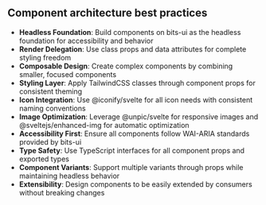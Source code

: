 ## Component architecture best practices

- **Headless Foundation**: Build components on bits-ui as the headless foundation for accessibility and behavior
- **Render Delegation**: Use class props and data attributes for complete styling freedom
- **Composable Design**: Create complex components by combining smaller, focused components
- **Styling Layer**: Apply TailwindCSS classes through component props for consistent theming
- **Icon Integration**: Use @iconify/svelte for all icon needs with consistent naming conventions
- **Image Optimization**: Leverage @unpic/svelte for responsive images and @sveltejs/enhanced-img for automatic optimization
- **Accessibility First**: Ensure all components follow WAI-ARIA standards provided by bits-ui
- **Type Safety**: Use TypeScript interfaces for all component props and exported types
- **Component Variants**: Support multiple variants through props while maintaining headless behavior
- **Extensibility**: Design components to be easily extended by consumers without breaking changes
